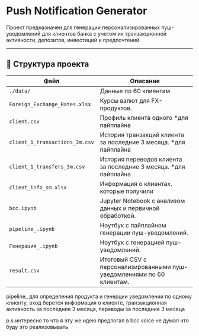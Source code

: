 # Push Notification Generator 

Проект предназначен для генерации персонализированных пуш-уведомлений для клиентов банка с учетом их транзакционной активности, депозитов, инвестиций и предпочтений.  

---

## 📁 Структура проекта

| Файл | Описание |
|------|----------|
| `./data/` | Данные по 60 клиентам |
| `Foreign_Exchange_Rates.xlsx` | Курсы валют для FX-продуктов. |
| `client.csv` | Профиль клиента одного *для пайплайна|
| `client_1_transactions_3m.csv` | История транзакций клиента за последние 3 месяца. *для пайплайна |
| `client_1_transfers_3m.csv` | История переводов клиента за последние 3 месяца. *для пайплайна |
| `client_info_sm.xlsx` | Информация о клиентах. которые получили |
| `bcc.ipynb` | Jupyter Notebook с анализом данных и первичной обработкой. |
| `pipeline_.ipynb` | Ноутбук с пайплайном генерации пуш-уведомлений. |
| `Генерация_.ipynb` | Ноутбук с генерацией пуш-уведомлений. |
| `result.csv` | Итоговый CSV с персонализированными пуш-уведомлениями по 60 клиентам. |

pipeline_ для определения продукта и генерции уведомлении по одному клиенту, вход берется информация о клиенте, транзакционная активность за последние 3 месяца, переводы за последние 3 месяца

p.s интересно то что я эту же идею предлогал в bcc voice не думал что буду это реализовывать
